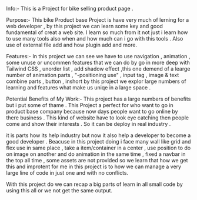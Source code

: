 Info:- This is a Project for bike selling product page .

 Purpose:- This bike Product base Project is have very much of lerning for a web developer , by this project we can learn some key and good fundamental of creat a web site. I learn so much from it not just i learn how to use many tools also when and how much can i go with this tools . Also use of external file add and how plugin add and more.

 Features:- In this project we can see we have to use navigation , animation , some unuse or uncommen features that we can do by go in more deep with Tailwind CSS , unorder list , add shadow effect ,this one demend of a learge number of animation parts , "-positioning use" , input tag , image & text combine parts , button , inshort by this project we explor large numbers of learning and features what make us uniqe in a large space .

 Potential Benefits of My Work:- This project has a large numbers of benefits but i put some of thame . This Project a perfect for who want to go in product base company because now days people want to go online by there business . This kind of website have to look eye catching then people come and show their interests . So it can be deploy in real industry . 

 it is parts how its help industry but now it also help a developer to become a good developer . Beacuse in this project doing i face many wall like grid and flex use in same place , take a item/container in a center , use position to do on image on another and do animation in the same time , fixed a navbar in the top all time , some assets are not provided so we learn that how we get this  and improtent for me in this project is to how we can manage a very large line of code in just one and with no conflicts.

 With this project do we can recap a big parts of learn in all small code by using this all or we not get the same output.